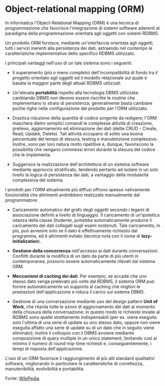 # Object-relational mapping (ORM)

In informatica l'Object-Relational Mapping (ORM) è una tecnica di programmazione che favorisce l'integrazione di sistemi software aderenti al paradigma della programmazione orientata agli oggetti con sistemi RDBMS.

Un prodotto ORM fornisce, mediante un'interfaccia orientata agli oggetti, tutti i servizi inerenti alla persistenza dei dati, astraendo nel contempo le caratteristiche implementative dello specifico RDBMS utilizzato.

I principali vantaggi nell'uso di un tale sistema sono i seguenti.

* Il superamento (più o meno completo) dell'incompatibilità di fondo tra il progetto orientato agli oggetti ed il modello relazionale sul quale è basata la maggior parte degli attuali RDBMS utilizzati.

* Un'elevata **portabilità** rispetto alla tecnologia DBMS utilizzata: cambiando DBMS non devono essere riscritte le routine che implementano lo strato di persistenza; generalmente basta cambiare poche righe nella configurazione del prodotto per l'ORM utilizzato.

* Drastica riduzione della quantità di codice sorgente da redigere; l'ORM maschera dietro semplici comandi le complesse attività di creazione, prelievo, aggiornamento ed eliminazione dei dati (dette CRUD - Create, Read, Update, Delete). Tali attività occupano di solito una buona percentuale del tempo di stesura, testing e manutenzione complessivo. Inoltre, sono per loro natura molto ripetitive e, dunque, favoriscono la possibilità che vengano commessi errori durante la stesura del codice che le implementa.

* Suggerisce la realizzazione dell'architettura di un sistema software mediante approccio stratificato, tendendo pertanto ad isolare in un solo livello la logica di persistenza dei dati, a vantaggio della modularità complessiva del sistema.

I prodotti per l'ORM attualmente più diffusi offrono spesso nativamente funzionalità che altrimenti andrebbero realizzate manualmente dal programmatore:

* Caricamento automatico del grafo degli oggetti secondo i legami di associazione definiti a livello di linguaggio. Il caricamento di un'ipotetica istanza della classe Studente, potrebbe automaticamente produrre il caricamento dei dati collegati sugli esami sostenuti. Tale caricamento, in più, può avvenire solo se il dato è effettivamente richiesto dal programma, ed è altrimenti evitato (tecnica nota con il nome di **lazy-initialization**).

* **Gestione della concorrenza** nell'accesso ai dati durante conversazioni. Conflitti durante la modifica di un dato da parte di più utenti in contemporanea, possono essere automaticamente rilevati dal sistema ORM.

* **Meccanismi di caching dei dati**. Per esempio, se accade che uno stesso dato venga prelevato più volte dal RDBMS, il sistema ORM può fornire automaticamente un supporto al caching che migliori le prestazioni dell'applicazione e riduca il carico sul sistema DBMS.

* Gestione di una conversazione mediante uso del design pattern **Unit of Work**, che ritarda tutte le azioni di aggiornamento dei dati al momento della chiusura della conversazione; in questo modo le richieste inviate al RDBMS sono quelle strettamente indispensabili (per es. viene eseguita solo l'ultima di una serie di update su uno stesso dato, oppure non viene eseguita affatto una serie di update su di un dato che in seguito viene eliminato); inoltre il colloquio con il DBMS avviene mediante composizione di query multiple in un unico statement, limitando così al minimo il numero di round-trip-time richiesti e, conseguentemente, i tempi di risposta dell'applicazione.

L'uso di un ORM favorisce il raggiungimento di più alti standard qualitativi software, migliorando in particolare le caratteristiche di correttezza, manutenibilità, evolvibilità e portabilità.

Fonte: [WikiPedia](https://it.wikipedia.org/wiki/Object-relational_mapping)